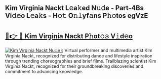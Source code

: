 ## Kim Virginia Nackt L𝚎a𝚔ed N𝚞𝚍e - Part-4Bs Vi𝚍𝚎o L𝚎a𝚔s - H𝚘𝚝 O𝚗𝚕yf𝚊ns P𝚑𝚘tos egVzE

# <h2><a href="http://kfbrlj.oniu.top/?m=Kim+Virginia+Nackt">🔗👉 🔴 Kim Virginia Nackt P𝚑ot𝚘𝚜 V𝚒d𝚎o</a></h2>

[![Kim Virginia Nackt Nu𝚍e𝚜](https://i.imgur.com/0qMVB7G.gif)](http://kfbrlj.oniu.top/?m=Kim+Virginia+Nackt)
Virtual performer and multimedia artist Kim Virginia Nackt, recognized for distributing dance and lifestyle inspiration through trending choreographies and brief films. Trailblazing scientist Kim Virginia Nackt, recognized for their groundbreaking discoveries and commitment to advancing knowledge.  
